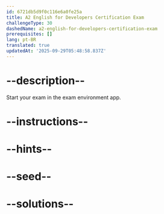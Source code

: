 ```yaml
---
id: 6721db5d9f0c116e6a0fe25a
title: A2 English for Developers Certification Exam
challengeType: 30
dashedName: a2-english-for-developers-certification-exam
prerequisites: []
lang: pt-BR
translated: true
updatedAt: '2025-09-29T05:48:58.837Z'
---
```


# --description--

Start your exam in the exam environment app.

# --instructions--

# --hints--

# --seed--

# --solutions--
